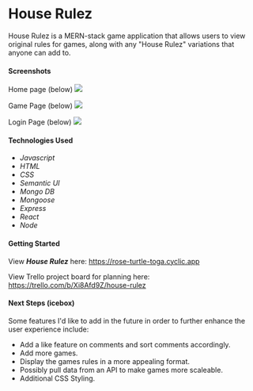
# House Rulez

House Rulez is a MERN-stack game application that allows users to view original rules for games, along with any "House Rulez" variations that anyone can add to. 

#### Screenshots

Home page (below)
<img src="https://i.imgur.com/mcm2m2K.png">

Game Page (below)
<img src="https://i.imgur.com/L3jiY5Y.png">

Login Page (below)
<img src="https://i.imgur.com/85wm0N0.png">


#### Technologies Used

<ul>
    <li><em>Javascript</em></li>
    <li><em>HTML</em></li>
    <li><em>CSS</em></li>
    <li><em>Semantic UI</em></li>
    <li><em>Mongo DB</em></li>
    <li><em>Mongoose</em></li>
    <li><em>Express</em></li>
    <li><em>React</em></li>
    <li><em>Node</em></li>
</ul>

#### Getting Started

View <strong><em>House Rulez</em></strong> here: https://rose-turtle-toga.cyclic.app

View Trello project board for planning here: https://trello.com/b/Xi8Afd9Z/house-rulez


#### Next Steps (icebox)

Some features I'd like to add in the future in order to further enhance the user experience include:
<ul>
    <li>Add a like feature on comments and sort comments accordingly.</li>
    <li>Add more games.</li>
    <li>Display the games rules in a more appealing format.</li>
    <li>Possibly pull data from an API to make games more scaleable.</li>
    <li>Additional CSS Styling.</li>
</ul>